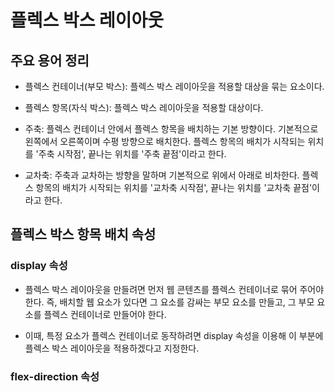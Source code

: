 # 플렉스 박스 레이아웃

## 주요 용어 정리

* 플렉스 컨테이너(부모 박스): 플렉스 박스 레이아웃을 적용할 대상을 묶는 요소이다.

* 플렉스 항목(자식 박스): 플렉스 박스 레이아웃을 적용할 대상이다.

* 주축: 플렉스 컨테이너 안에서 플렉스 항목을 배치하는 기본 방향이다. 기본적으로 왼쪽에서 오른쪽이며 수평 방향으로 배치한다. 플렉스 항목의 배치가 시작되는 위치를 '주축 시작점', 끝나는 위치를 '주축 끝점'이라고 한다. 

* 교차축: 주축과 교차하는 방향을 말하며 기본적으로 위에서 아래로 비차한다. 플렉스 항목의 배치가 시작되는 위치를 '교차축 시작점', 끝나는 위치를 '교차축 끝점'이라고 한다.

## 플렉스 박스 항목 배치 속성

### display 속성

* 플렉스 박스 레이아웃을 만들려면 먼저 웹 콘텐츠를 플렉스 컨테이너로 묶어 주어야 한다. 즉, 배치할 웹 요소가 있다면 그 요소를 감싸는 부모 요소를 만들고, 그 부모 요소를 플렉스 컨테이너로 만들어야 한다.

* 이때, 특정 요소가 플렉스 컨테이너로 동작하려면 display 속성을 이용해 이 부분에 플렉스 박스 레이아웃을 적용하겠다고 지정한다.

### flex-direction 속성

### 
